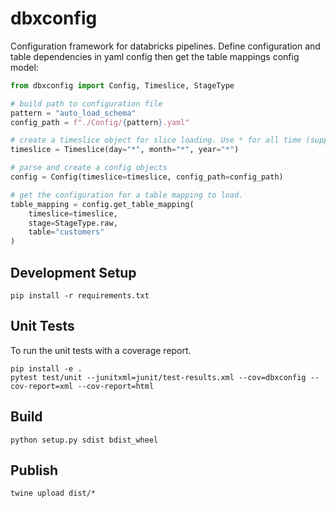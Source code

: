 # dbxconfig

Configuration framework for databricks pipelines.
Define configuration and table dependencies in yaml config then get the table mappings config model:

```python
from dbxconfig import Config, Timeslice, StageType

# build path to configuration file
pattern = "auto_load_schema"
config_path = f"./Config/{pattern}.yaml"

# create a timeslice object for slice loading. Use * for all time (supports hrs, mins, seconds and sub-second).
timeslice = Timeslice(day="*", month="*", year="*")

# parse and create a config objects
config = Config(timeslice=timeslice, config_path=config_path)

# get the configuration for a table mapping to load.
table_mapping = config.get_table_mapping(
    timeslice=timeslice, 
    stage=StageType.raw, 
    table="customers"
)
```

## Development Setup

```
pip install -r requirements.txt
```

## Unit Tests

To run the unit tests with a coverage report.

```
pip install -e .
pytest test/unit --junitxml=junit/test-results.xml --cov=dbxconfig --cov-report=xml --cov-report=html
```

## Build

```
python setup.py sdist bdist_wheel
```

## Publish


```
twine upload dist/*
```
